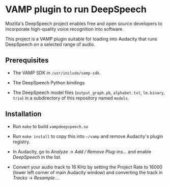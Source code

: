 VAMP plugin to run DeepSpeech
=============================

Mozilla's DeepSpeech project enables free and open source developers to incorporate high-quality voice recognition into software.

This project is a VAMP plugin suitable for loading into Audacity
that runs DeepSpeech on a selected range of audio.

Prerequisites
-------------

* The VAMP SDK in `/usr/include/vamp-sdk`.

* The DeepSpeech Python bindings

* The DeepSpeech model files
  (`output_graph.pb`, `alphabet.txt`, `lm.binary`, `trie`)
  in a subdirectory of this repository named `models`.

Installation
------------

* Run `make` to build `vampdeepspeech.so`

* Run `make install` to copy this into `~/vamp`
  and remove Audacity's plugin registry.

* In Audacity, go to *Analyze* → *Add / Remove Plug-ins...*
  and enable *DeepSpeech* in the list.

* Convert your audio track to 16 KHz
  by setting the Project Rate to 16000
  (lower left corner of main Audacity window)
  and converting the track in *Tracks* → *Resample...*.
